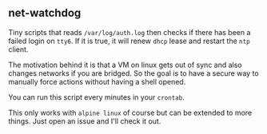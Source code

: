 ## net-watchdog

Tiny scripts that reads `/var/log/auth.log` then checks if there has been a failed login on `tty6`.
If it is true, it will renew `dhcp` lease and restart the `ntp` client.

The motivation behind it is that a VM on linux gets out of sync and also changes networks if you are bridged.
So the goal is to have a secure way to manually force actions without having a shell opened.

You can run this script every minutes in your `crontab`.

This only works with `alpine linux` of course but can be extended to more things. Just open an issue and I'll check it out.
